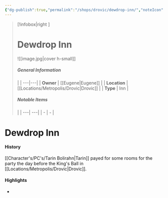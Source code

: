 ```yaml
---
{"dg-publish":true,"permalink":"/shops/drovic/dewdrop-inn/","noteIcon":""}
---
```


>[!infobox|right ]
># **Dewdrop Inn**
>![[image.jpg\|cover h-small]]
>##### **General Information**
>| | 
>---|---|
>| **Owner** | [[Eugene\|Eugene]] |
>| **Location** | [[Locations/Metropolis/Drovic\|Drovic]] |
>| **Type** | Inn |
>##### **Notable Items**
>| |
>---| ---|
>| - | *-* |

# Dewdrop Inn

#### History

[[Character's/PC's/Tarin Bolirahn\|Tarin]] payed for some rooms for the party the day before the King's Ball in [[Locations/Metropolis/Drovic\|Drovic]].

#### Highlights

- 